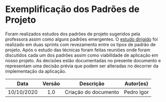 # Exemplificação dos Padrões de Projeto

Foram realizados estudos dos padrões de projeto sugeridos pela professora assim como alguns padrões emergentes. O [estudo dirigido](Project/EstudoDirigido.md) foi realizado em duas sprints com revezamento entre os tipos de padrão de projeto. Após o estudo das técnicas foram feitas reuniões onde foram discutidos cada um dos padrões assim como viabilidade de aplicação em nosso projeto. As decisões estão documentadas no presente documento e representam uma decisão prévia que podem ser alteradas no decorrer da implementação da aplicação.

|    Data    | Versão |                     Descrição                      |    Autor(es)     |
| :--------: | :----: | :------------------------------------------------: | :--------------: |
| 10/10/2020 |  1.0   |                Criação do documento                |    Pedro Igor    |